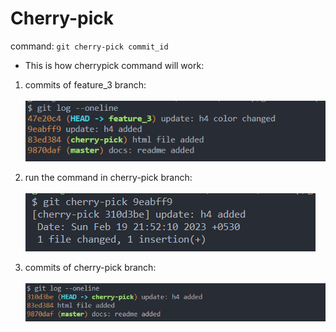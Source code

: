 # Cherry-pick

command: ` git cherry-pick commit_id ` </br>

- This is how cherrypick command will work:  </br>

1. commits of feature_3 branch: </br></br>
![p1](/screenshots/p1.PNG)

2. run the command in cherry-pick branch: </br></br>
![p1](/screenshots/p2.PNG)

3. commits of cherry-pick branch:</br></br>
![p1](/screenshots/p3.PNG)
